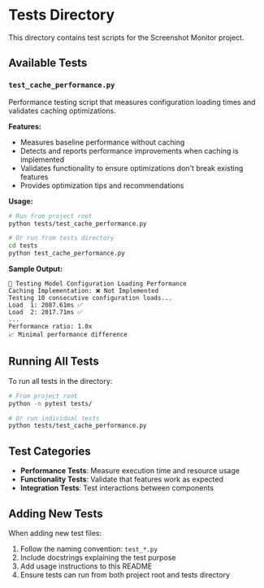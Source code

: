 # Tests Directory

This directory contains test scripts for the Screenshot Monitor project.

## Available Tests

### `test_cache_performance.py`
Performance testing script that measures configuration loading times and validates caching optimizations.

**Features:**
- Measures baseline performance without caching
- Detects and reports performance improvements when caching is implemented
- Validates functionality to ensure optimizations don't break existing features
- Provides optimization tips and recommendations

**Usage:**
```bash
# Run from project root
python tests/test_cache_performance.py

# Or run from tests directory
cd tests
python test_cache_performance.py
```

**Sample Output:**
```
🧪 Testing Model Configuration Loading Performance
Caching Implementation: ❌ Not Implemented
Testing 10 consecutive configuration loads...
Load  1: 2087.61ms ✅
Load  2: 2017.71ms ✅
...
Performance ratio: 1.0x
📈 Minimal performance difference
```

## Running All Tests

To run all tests in the directory:

```bash
# From project root
python -m pytest tests/

# Or run individual tests
python tests/test_cache_performance.py
```

## Test Categories

- **Performance Tests**: Measure execution time and resource usage
- **Functionality Tests**: Validate that features work as expected
- **Integration Tests**: Test interactions between components

## Adding New Tests

When adding new test files:
1. Follow the naming convention: `test_*.py`
2. Include docstrings explaining the test purpose
3. Add usage instructions to this README
4. Ensure tests can run from both project root and tests directory 